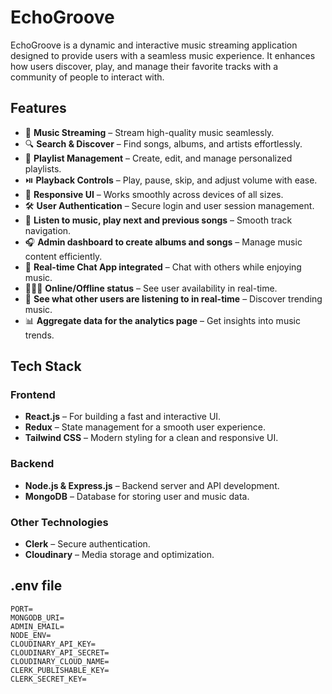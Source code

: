# EchoGroove

EchoGroove is a dynamic and interactive music streaming application designed to provide users with a seamless music experience. It enhances how users discover, play, and manage their favorite tracks with a community of people to interact with.

## Features

- 🎵 **Music Streaming** – Stream high-quality music seamlessly.
- 🔍 **Search & Discover** – Find songs, albums, and artists effortlessly.
- 📂 **Playlist Management** – Create, edit, and manage personalized playlists.
- ⏯️ **Playback Controls** – Play, pause, skip, and adjust volume with ease.
- 🚀 **Responsive UI** – Works smoothly across devices of all sizes.
- 🛠 **User Authentication** – Secure login and user session management.
- 🎸 **Listen to music, play next and previous songs** – Smooth track navigation.
- 🎧 **Admin dashboard to create albums and songs** – Manage music content efficiently.
- 💬 **Real-time Chat App integrated** – Chat with others while enjoying music.
- 👨🏼‍💼 **Online/Offline status** – See user availability in real-time.
- 👀 **See what other users are listening to in real-time** – Discover trending music.
- 📊 **Aggregate data for the analytics page** – Get insights into music trends.

## Tech Stack

### Frontend
- **React.js** – For building a fast and interactive UI.
- **Redux** – State management for a smooth user experience.
- **Tailwind CSS** – Modern styling for a clean and responsive UI.

### Backend
- **Node.js & Express.js** – Backend server and API development.
- **MongoDB** – Database for storing user and music data.

### Other Technologies
- **Clerk** – Secure authentication.
- **Cloudinary** – Media storage and optimization.

## .env file

```
PORT=
MONGODB_URI=
ADMIN_EMAIL=
NODE_ENV=
CLOUDINARY_API_KEY=
CLOUDINARY_API_SECRET=
CLOUDINARY_CLOUD_NAME=
CLERK_PUBLISHABLE_KEY=
CLERK_SECRET_KEY=

